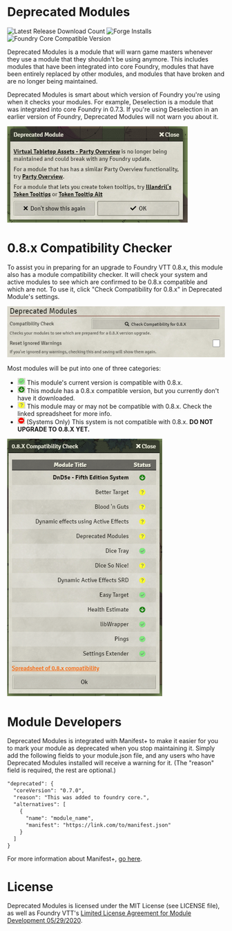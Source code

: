 # Deprecated Modules
![Latest Release Download Count](https://img.shields.io/badge/dynamic/json?label=Downloads%20(Latest)&query=assets%5B1%5D.download_count&url=https%3A%2F%2Fapi.github.com%2Frepos%2FLeague-of-Foundry-Developers%2FFoundryVTT-Deprecated-Modules%2Freleases%2Flatest)
![Forge Installs](https://img.shields.io/badge/dynamic/json?label=Forge%20Installs&query=package.installs&suffix=%25&url=https%3A%2F%2Fforge-vtt.com%2Fapi%2Fbazaar%2Fpackage%2Fdeprecated-modules&colorB=4aa94a)
![Foundry Core Compatible Version](https://img.shields.io/badge/dynamic/json.svg?url=https%3A%2F%2Fraw.githubusercontent.com%2FLeague-of-Foundry-Developers%2FFoundryVTT-Deprecated-Modules%2Fmaster%2Fsrc%2Fmodule.json&label=Foundry%20Version&query=$.compatibleCoreVersion&colorB=orange)

Deprecated Modules is a module that will warn game masters whenever they use a module that they shouldn't be using anymore. This includes modules that have been integrated into core Foundry, modules that have been entirely replaced by other modules, and modules that have broken and are no longer being maintained.

Deprecated Modules is smart about which version of Foundry you're using when it checks your modules. For example, Deselection is a module that was integrated into core Foundry in 0.7.3. If you're using Deselection in an earlier version of Foundry, Deprecated Modules will not warn you about it.

![Example](images/ExampleWarning.png)

# 0.8.x Compatibility Checker

To assist you in preparing for an upgrade to Foundry VTT 0.8.x, this module also has a module compatibility checker. It will check your system and active modules to see which are confirmed to be 0.8.x compatible and which are not. To use it, click "Check Compatibility for 0.8.x" in Deprecated Module's settings.

![Settings](images/Settings.png)

Most modules will be put into one of three categories:

* ![Good](images/Compatible.png) This module's current version is compatible with 0.8.x.
* ![Download](images/Download.png) This module has a 0.8.x compatible version, but you currently don't have it downloaded.
* ![Spreadsheet](images/CheckSpreadsheet.png) This module may or may not be compatible with 0.8.x. Check the linked spreadsheet for more info.
* ![Incompatible](images/Incompatible.png) (Systems Only) This system is not compatible with 0.8.x. **DO NOT UPGRADE TO 0.8.X YET.**

![CompatibilityCheckWindow](images/CompatibilityCheck.png)

# Module Developers

Deprecated Modules is integrated with Manifest+ to make it easier for you to mark your module as deprecated when you stop maintaining it.
Simply add the following fields to your module.json file, and any users who have Deprecated Modules installed will receive a warning for it. (The "reason" field is required, the rest are optional.)

```
"deprecated": {
  "coreVersion": "0.7.0",
  "reason": "This was added to foundry core.",
  "alternatives": [
    {
      "name": "module_name",
      "manifest": "https://link.com/to/manifest.json"
    }
  ]
}
```

For more information about Manifest+, [go here](https://foundryvtt.wiki/en/development/manifest-plus).

# License
Deprecated Modules is licensed under the MIT License (see LICENSE file), as well as Foundry VTT's [Limited License Agreement for Module Development 05/29/2020](https://foundryvtt.com/article/license/).